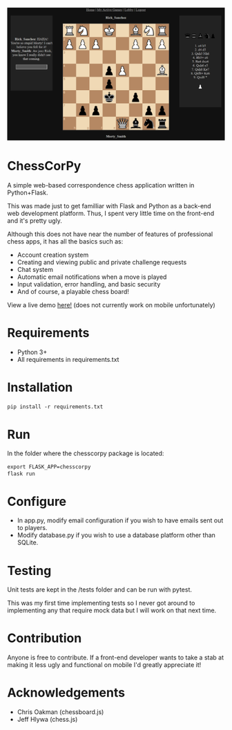 ![Image of ChessCorPy](https://raw.githubusercontent.com/kurtjd/chesscorpy/master/chesscorpy/static/img/screenshot.png)

ChessCorPy
====================
A simple web-based correspondence chess application written in Python+Flask.

This was made just to get familliar with Flask and Python as a back-end web development platform. 
Thus, I spent very little time on the front-end and it's pretty ugly.

Although this does not have near the number of features of professional chess apps, it has all the basics such as:

* Account creation system
* Creating and viewing public and private challenge requests
* Chat system
* Automatic email notifications when a move is played
* Input validation, error handling, and basic security
* And of course, a playable chess board!

View a live demo [here!](https://chesscorpy.herokuapp.com/) (does not currently work on mobile unfortunately)

Requirements
============
* Python 3+
* All requirements in requirements.txt

Installation
============
```pip install -r requirements.txt```

Run
===
In the folder where the chesscorpy package is located:

```
export FLASK_APP=chesscorpy
flask run
```

Configure
=========
* In app.py, modify email configuration if you wish to have emails sent out to players.
* Modify database.py if you wish to use a database platform other than SQLite.

Testing
=======
Unit tests are kept in the /tests folder and can be run with pytest.

This was my first time implementing tests so I never got around to implementing
any that require mock data but I will work on that next time.

Contribution
============
Anyone is free to contribute. If a front-end developer wants to take a stab at making it less ugly and functional on mobile I'd greatly appreciate it!

Acknowledgements
================
* Chris Oakman (chessboard.js)
* Jeff Hlywa (chess.js)

